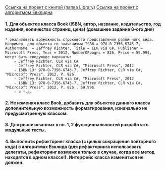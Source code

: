 [Ссылка на проект с книгой (папка Library)](https://github.com/DaniilBoyko/EPAM-training/tree/master/NET.W.2017.Boyko.8)
[Ссылка на проект с алгоритмом Евклидна](https://github.com/DaniilBoyko/EPAM-training/tree/master/NET.W.2017.Boyko.4)



#### 1. Для объектов класса Book (ISBN, автор, название, издательство, год издания, количество страниц, цена) (домашнее задание 8-ого дня)
	* реализовать возможность строкового представления различного вида. Например, для объекта со значениями ISBN = 978-0-7356-6745-7, AuthorName  = Jeffrey Richter, Title = CLR via C#, Publisher = Microsoft Press, Year = 2012, NumberOPpages = 826, Price = 59.99$, могут быть следующие варианты:
		- Jeffrey Richter, CLR via C#
		- Jeffrey Richter, CLR via C#, "Microsoft Press", 2012
		- ISBN 13: 978-0-7356-6745-7, Jeffrey Richter, CLR via C#, "Microsoft Press", 2012, P. 826.
		- Jeffrey Richter, CLR via C#, "Microsoft Press", 2012
		- ISBN 13: 978-0-7356-6745-7, Jeffrey Richter, CLR via C#, "Microsoft Press", 2012, P. 826., 59.99$.
		- и т.д. 

#### 2. Не изменяя класс Book, добавить для объектов данного класса дополнительную возможность форматирования, изначально не предусмотренную классом. 
#### 3. Для реализованных в пп. 1, 2 функциональностей разработать модульные тесты.
#### 4. Выполнить рефакторинг класса (с целью сокращения повторного кода) в алгоритмах Евклида (для рефакторинга использовать делегаты, рефакторинг возможен только в случае, когда все метод находятся в одном классе!). Интерфейс класса измениться не должен.